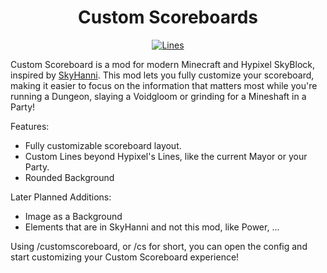 <h1 align="center">Custom Scoreboards</h1>

<p align="center">
  <a href="https://modrinth.com/mod/skyblock-custom-scoreboard" target="_blank">
    <img alt="Lines" src="https://img.shields.io/modrinth/dt/skyblock-custom-scoreboard?color=%23007EA7&label=Modrinth Downloads&style=for-the-badge" />
  </a>
</p>

Custom Scoreboard is a mod for modern Minecraft and Hypixel SkyBlock, inspired by [SkyHanni](https://modrinth.com/mod/skyhanni).
This mod lets you fully customize your scoreboard, making it easier to focus on the information that matters most while you're running a
Dungeon, slaying a Voidgloom or grinding for a Mineshaft in a Party!

Features:

- Fully customizable scoreboard layout.
- Custom Lines beyond Hypixel's Lines, like the current Mayor or your Party.
- Rounded Background

Later Planned Additions:

- Image as a Background
- Elements that are in SkyHanni and not this mod, like Power, ...

Using /customscoreboard, or /cs for short, you can open the config and start customizing your Custom Scoreboard experience!

